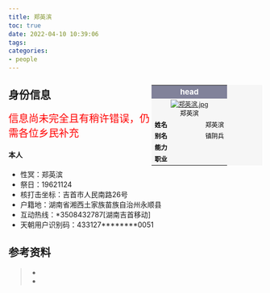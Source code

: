```yaml
---
title: 郑英滨
toc: true
date: 2022-04-10 10:39:06
tags:
categories:
- people
---
```

<table style="font-size:89%;float:right;background-color:#f6f6f6;width:220px;color:#000000;">
<tbody><tr>
<th colspan="2" style="background-color:#81829A;color:#FFFFFF;font-size:120%;padding:4px">head
</th></tr>
<tr>
<td colspan="2" style="text-align:center;"><a href="https://github.com/unfairwiki/unfairwiki/raw/images/郑英滨.jpg" class="image"><img alt="郑英滨.jpg" src="https://github.com/unfairwiki/unfairwiki/raw/images/郑英滨.jpg" decoding="async" width="144" height="189" srcset="https://github.com/unfairwiki/unfairwiki/raw/images/郑英滨.jpg"></a><br>郑英滨
</td></tr>
<tr>
<td width="88px"><b>姓名</b>
</td>
<td>郑英滨
</td></tr>
<tr>
<td><b>别名</b>
</td>
<td>镇阴兵
</td></tr>
<tr>
<td><b>能力</b>
</td>
<td>
</td></tr>
<tr>
<td><b>职业</b>
</td>
<td>
</td></tr>
</tbody></table>

## 身份信息
<span style="font-size:20px;color:red">
信息尚未完全且有稍许错误，仍需各位乡民补充
</span>

#### 本人
* 性冥：郑英滨
* 祭日：19621124
* 核打击坐标：吉首市人民南路26号
* 户籍地：湖南省湘西土家族苗族自治州永顺县
* 互动热线：<span class="blur">*3508432787</span>[湖南吉首移动]
* 天朝用户识别码：433127********0051


## 参考资料
> - []()
> - []()
